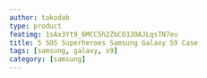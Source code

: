 ```yaml
---
author: tokodab
type: product
featimg: 1sAx3Yt9_6MCC5h2ZbCO3JOAJLqsTN7eu
title: 5 SOS Superheroes Samsung Galaxy S9 Case
tags: [samsung, galaxy, s9]
category: [samsung]
---
```

